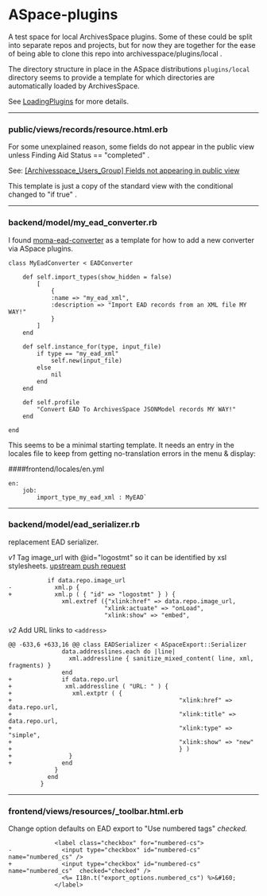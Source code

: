 # ASpace-plugins

A test space for local ArchivesSpace plugins.
Some of these could be split into separate repos and projects, but for now 
they are together for the ease of being able to clone this repo into 
archivesspace/plugins/local .


The directory structure in place in the ASpace distributions `plugins/local` directory seems to provide a template for which directories are automatically loaded by ArchivesSpace. 

See [LoadingPlugins](LoadingPlugins.md) for more details. 

---
### public/views/records/resource.html.erb 

For some unexplained reason, some fields do not appear in the public view unless
    Finding Aid Status == "completed" .
    
See: [[Archivesspace_Users_Group] Fields not appearing in public view
](http://lyralists.lyrasis.org/pipermail/archivesspace_users_group/2015-January/001024.html)

This template is just a copy of the standard view with the conditional changed to "if true" . 

---
### backend/model/my_ead_converter.rb

I found [moma-ead-converter](https://github.com/quoideneuf/moma-ead-importer) as a template for how to add a new converter via ASpace plugins. 

	class MyEadConverter < EADConverter

		def self.import_types(show_hidden = false)
	    	[
	     		{
	       		:name => "my_ead_xml",
	       		:description => "Import EAD records from an XML file MY WAY!"
	     		}
	    	]
    	end

		def self.instance_for(type, input_file)
	    	if type == "my_ead_xml"
	      		self.new(input_file)
	    	else
	      		nil
	    	end
		end
	
		def self.profile
	   		"Convert EAD To ArchivesSpace JSONModel records MY WAY!"
		end

	end

This seems to be a minimal starting template. 
It needs an entry in the locales file to keep from getting no-translation errors in the menu & display:

####frontend/locales/en.yml

	en:
	    job:
	        import_type_my_ead_xml : MyEAD`
	        

---
### backend/model/ead_serializer.rb

replacement EAD serializer. 

*v1*  Tag image_url with @id="logostmt" so it can be identified by xsl stylesheets. 
[upstream push request](https://github.com/archivesspace/archivesspace/pull/132)

	           if data.repo.image_url
	-            xml.p {
	+            xml.p ( { "id" => "logostmt" } ) {
	               xml.extref ({"xlink:href" => data.repo.image_url,
	                           "xlink:actuate" => "onLoad",
	                           "xlink:show" => "embed",


*v2* Add URL links to `<address>`

	@@ -633,6 +633,16 @@ class EADSerializer < ASpaceExport::Serializer
	               data.addresslines.each do |line|
	                 xml.addressline { sanitize_mixed_content( line, xml, fragments) }  
	               end
	+              if data.repo.url 
	+               xml.addressline ( "URL: " ) { 
	+                 xml.extptr ( { 
	+                                               "xlink:href" => data.repo.url,
	+                                               "xlink:title" => data.repo.url,
	+                                               "xlink:type" => "simple",
	+                                               "xlink:show" => "new"
	+                                               } )
	+                }
	+              end
	             }
	           end
	         }


---
### frontend/views/resources/_toolbar.html.erb 

Change option defaults on EAD export to "Use numbered <c> tags" _checked._

	             <label class="checkbox" for="numbered-cs">
	-              <input type="checkbox" id="numbered-cs" name="numbered_cs" />
	+              <input type="checkbox" id="numbered-cs" name="numbered_cs"  checked="checked" />
	               <%= I18n.t("export_options.numbered_cs") %>&#160;
	             </label>
	             
	    